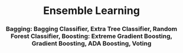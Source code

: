 <h1 align="center">Ensemble Learning</h1>
<h3 align="center">Bagging: Bagging Classifier, Extra Tree Classifier, Random Forest Classifier, Boosting: Extreme Gradient Boosting, Gradient Boosting, ADA Boosting, Voting</h3>